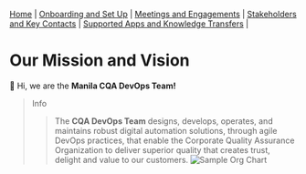 [Home](index.md) | [Onboarding and Set Up](ons.md) | [Meetings and Engagements](mne.md) | [Stakeholders and Key Contacts](snkc.md) | [Supported Apps and Knowledge Transfers](sankt.md) |
# Our Mission and Vision
:wave: Hi, we are the **Manila CQA DevOps Team!**
> Info
> > The **CQA DevOps Team** designs, develops, operates, and maintains robust digital automation solutions, through agile DevOps practices, that enable the Corporate Quality Assurance Organization to deliver superior quality that creates trust, delight and value to our customers.
![Sample Org Chart]()
